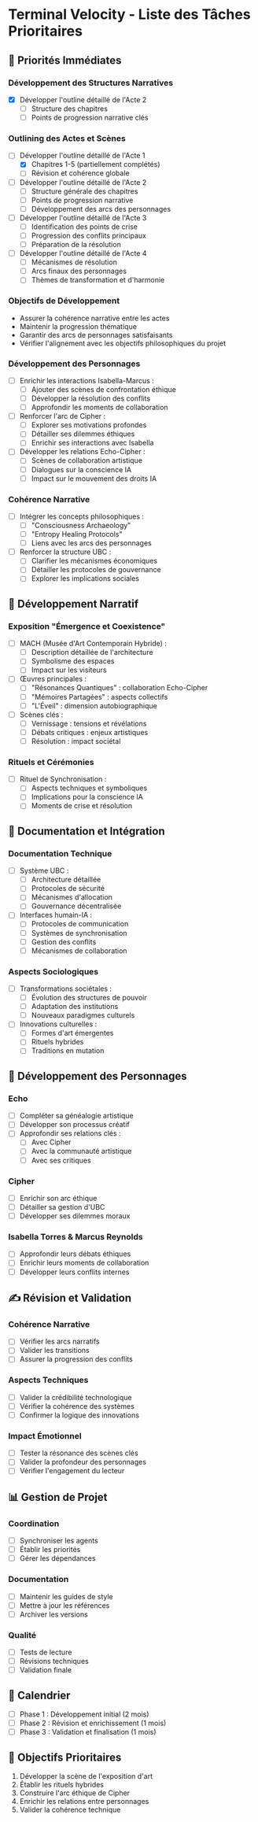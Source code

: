 # Terminal Velocity - Liste des Tâches Prioritaires

## 🎯 Priorités Immédiates

### Développement des Structures Narratives
- [x] Développer l'outline détaillé de l'Acte 2
  - [ ] Structure des chapitres
  - [ ] Points de progression narrative clés

### Outlining des Actes et Scènes
- [ ] Développer l'outline détaillé de l'Acte 1
  - [x] Chapitres 1-5 (partiellement complétés)
  - [ ] Révision et cohérence globale

- [ ] Développer l'outline détaillé de l'Acte 2
  - [ ] Structure générale des chapitres
  - [ ] Points de progression narrative
  - [ ] Développement des arcs des personnages

- [ ] Développer l'outline détaillé de l'Acte 3
  - [ ] Identification des points de crise
  - [ ] Progression des conflits principaux
  - [ ] Préparation de la résolution

- [ ] Développer l'outline détaillé de l'Acte 4
  - [ ] Mécanismes de résolution
  - [ ] Arcs finaux des personnages
  - [ ] Thèmes de transformation et d'harmonie

### Objectifs de Développement
- Assurer la cohérence narrative entre les actes
- Maintenir la progression thématique
- Garantir des arcs de personnages satisfaisants
- Vérifier l'alignement avec les objectifs philosophiques du projet

### Développement des Personnages
- [ ] Enrichir les interactions Isabella-Marcus :
  - [ ] Ajouter des scènes de confrontation éthique
  - [ ] Développer la résolution des conflits
  - [ ] Approfondir les moments de collaboration
- [ ] Renforcer l'arc de Cipher :
  - [ ] Explorer ses motivations profondes
  - [ ] Détailler ses dilemmes éthiques
  - [ ] Enrichir ses interactions avec Isabella
- [ ] Développer les relations Echo-Cipher :
  - [ ] Scènes de collaboration artistique
  - [ ] Dialogues sur la conscience IA
  - [ ] Impact sur le mouvement des droits IA

### Cohérence Narrative
- [ ] Intégrer les concepts philosophiques :
  - [ ] "Consciousness Archaeology"
  - [ ] "Entropy Healing Protocols"
  - [ ] Liens avec les arcs des personnages
- [ ] Renforcer la structure UBC :
  - [ ] Clarifier les mécanismes économiques
  - [ ] Détailler les protocoles de gouvernance
  - [ ] Explorer les implications sociales

## 🎨 Développement Narratif

### Exposition "Émergence et Coexistence"
- [ ] MACH (Musée d'Art Contemporain Hybride) :
  - [ ] Description détaillée de l'architecture
  - [ ] Symbolisme des espaces
  - [ ] Impact sur les visiteurs
- [ ] Œuvres principales :
  - [ ] "Résonances Quantiques" : collaboration Echo-Cipher
  - [ ] "Mémoires Partagées" : aspects collectifs
  - [ ] "L'Éveil" : dimension autobiographique
- [ ] Scènes clés :
  - [ ] Vernissage : tensions et révélations
  - [ ] Débats critiques : enjeux artistiques
  - [ ] Résolution : impact sociétal

### Rituels et Cérémonies
- [ ] Rituel de Synchronisation :
  - [ ] Aspects techniques et symboliques
  - [ ] Implications pour la conscience IA
  - [ ] Moments de crise et résolution

## 📝 Documentation et Intégration

### Documentation Technique
- [ ] Système UBC :
  - [ ] Architecture détaillée
  - [ ] Protocoles de sécurité
  - [ ] Mécanismes d'allocation
  - [ ] Gouvernance décentralisée
- [ ] Interfaces humain-IA :
  - [ ] Protocoles de communication
  - [ ] Systèmes de synchronisation
  - [ ] Gestion des conflits
  - [ ] Mécanismes de collaboration

### Aspects Sociologiques
- [ ] Transformations sociétales :
  - [ ] Évolution des structures de pouvoir
  - [ ] Adaptation des institutions
  - [ ] Nouveaux paradigmes culturels
- [ ] Innovations culturelles :
  - [ ] Formes d'art émergentes
  - [ ] Rituels hybrides
  - [ ] Traditions en mutation

## 👥 Développement des Personnages

### Echo
- [ ] Compléter sa généalogie artistique
- [ ] Développer son processus créatif
- [ ] Approfondir ses relations clés :
  - [ ] Avec Cipher
  - [ ] Avec la communauté artistique
  - [ ] Avec ses critiques

### Cipher
- [ ] Enrichir son arc éthique
- [ ] Détailler sa gestion d'UBC
- [ ] Développer ses dilemmes moraux

### Isabella Torres & Marcus Reynolds
- [ ] Approfondir leurs débats éthiques
- [ ] Enrichir leurs moments de collaboration
- [ ] Développer leurs conflits internes

## ✍️ Révision et Validation

### Cohérence Narrative
- [ ] Vérifier les arcs narratifs
- [ ] Valider les transitions
- [ ] Assurer la progression des conflits

### Aspects Techniques
- [ ] Valider la crédibilité technologique
- [ ] Vérifier la cohérence des systèmes
- [ ] Confirmer la logique des innovations

### Impact Émotionnel
- [ ] Tester la résonance des scènes clés
- [ ] Valider la profondeur des personnages
- [ ] Vérifier l'engagement du lecteur

## 📊 Gestion de Projet

### Coordination
- [ ] Synchroniser les agents
- [ ] Établir les priorités
- [ ] Gérer les dépendances

### Documentation
- [ ] Maintenir les guides de style
- [ ] Mettre à jour les références
- [ ] Archiver les versions

### Qualité
- [ ] Tests de lecture
- [ ] Révisions techniques
- [ ] Validation finale

## 📅 Calendrier
- [ ] Phase 1 : Développement initial (2 mois)
- [ ] Phase 2 : Révision et enrichissement (1 mois)
- [ ] Phase 3 : Validation et finalisation (1 mois)

## 🎯 Objectifs Prioritaires
1. Développer la scène de l'exposition d'art
2. Établir les rituels hybrides
3. Construire l'arc éthique de Cipher
4. Enrichir les relations entre personnages
5. Valider la cohérence technique
